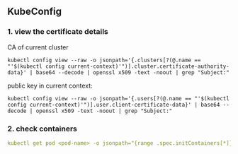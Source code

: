 ## KubeConfig
### 1. view the certificate details
CA of current cluster
```
kubectl config view --raw -o jsonpath='{.clusters[?(@.name == "'$(kubectl config current-context)'")].cluster.certificate-authority-data}' | base64 --decode | openssl x509 -text -noout | grep "Subject:"

```

public key in current context:
``` 
kubectl config view --raw -o jsonpath='{.users[?(@.name == "'$(kubectl config current-context)'")].user.client-certificate-data}' | base64 --decode | openssl x509 -text -noout | grep "Subject:"
```

### 2. check containers
```yaml
kubectl get pod <pod-name> -o jsonpath="{range .spec.initContainers[*]}{.name}{'\t\t'}{.image}{'\n'}{end}{range .spec.containers[*]}{.name}{'\t'}{.image}{'\n'}{end}"
```
